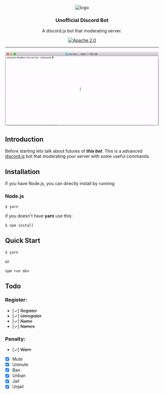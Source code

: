 <p align="center">
  <img alt="logo" src="https://discord.js.org/static/logo.svg" width="200" height="auto" alt="discord.js" /></a>
  <h3 align="center">Unofficial Discord Bot</h3>
  <p align="center">A discord.js bot that moderating server.</p>
  <p align="center">
  <a href="https://opensource.org/licenses/Apache-2.0"><img src="https://img.shields.io/badge/License-Apache%202.0-blue.svg" alt="Apache 2.0"></a>
</p>
</p>

---

<!-- START -->
<!--  -->

![gif.gif](./assets/gif.gif) 

<!-- END -->

## Introduction

Before starting lets talk about futures of **_this bot_**. This is a advanced [discord.js](https://discord.js.org/) bot that moderating your server with some useful commands.

## Installation
If you have Node.js, you can directly install by running:

### Node.js

```shell
$ yarn
```
if you doesn't have **yarn** use this:

```shell
$ npm install
```

## Quick Start

```shell
$ yarn 
```
or
```shell
npm run dev
```

## Todo

### Register:
* [✓] ~~Register~~
* [✓] ~~Unregister~~
* [✓] ~~Name~~
* [✓] ~~Names~~
### Penalty:
* [✓] ~~Warn~~
* [X] Mute
* [X] Unmute
* [X] Ban
* [X] Unban
* [X] Jail
* [X] Unjail
